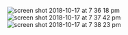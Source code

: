 ![screen shot 2018-10-17 at 7 36 18 pm](https://user-images.githubusercontent.com/40916739/47124817-8e7e0500-d245-11e8-8df0-4c1e6e549cd9.png)
![screen shot 2018-10-17 at 7 37 42 pm](https://user-images.githubusercontent.com/40916739/47124819-9178f580-d245-11e8-9b54-a1b9e45030f5.png)
![screen shot 2018-10-17 at 7 38 23 pm](https://user-images.githubusercontent.com/40916739/47124820-92118c00-d245-11e8-9263-6e3069c736e8.png)

